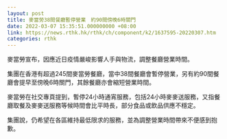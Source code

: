 ```yaml
---
layout: post
title: 麥當勞38間餐廳暫停營業　約90間傍晚6時關門
date: 2022-03-07 15:35:51.000000000 +08:00
link: https://news.rthk.hk/rthk/ch/component/k2/1637595-20220307.htm
categories: rthk
---
```


麥當勞宣布，因應近日疫情嚴峻影響人手與物流，調整餐廳營業時間。

集團在香港有超過245間麥當勞餐廳，當中38間餐廳會暫停營業，另有約90間餐廳會提早至傍晚6時關門，其餘餐廳亦會縮短營業時間。

麥當勞在社交專頁提到，暫停24小時通宵服務，包括24小時麥麥送服務，又指餐廳取餐及麥麥送服務等候時間會比平時長，部分食品或飲品供應不穩定。

集團說，仍希望在各區維持最低限求的服務，並為調整營業時間帶來不便感到抱歉。
